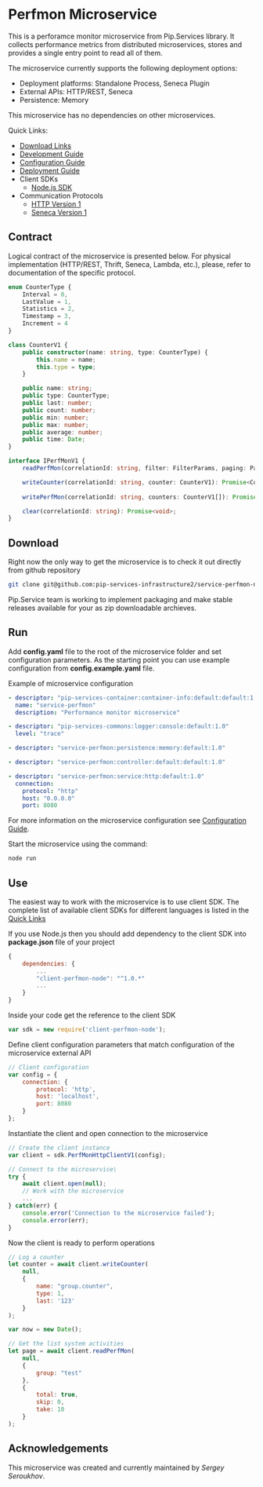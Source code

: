 # Perfmon Microservice

This is a perforamce monitor microservice from Pip.Services library. 
It collects performance metrics from distributed microservices, stores 
and provides a single entry point to read all of them.

The microservice currently supports the following deployment options:
* Deployment platforms: Standalone Process, Seneca Plugin
* External APIs: HTTP/REST, Seneca
* Persistence: Memory

This microservice has no dependencies on other microservices.

<a name="links"></a> Quick Links:

* [Download Links](doc/Downloads.md)
* [Development Guide](doc/Development.md)
* [Configuration Guide](doc/Configuration.md)
* [Deployment Guide](doc/Deployment.md)
* Client SDKs
  - [Node.js SDK](https://github.com/pip-services-infrastructure2/client-perfmon-node)
* Communication Protocols
  - [HTTP Version 1](doc/HttpProtocolV1.md)
  - [Seneca Version 1](doc/SenecaProtocolV1.md)

## Contract

Logical contract of the microservice is presented below. For physical implementation (HTTP/REST, Thrift, Seneca, Lambda, etc.),
please, refer to documentation of the specific protocol.

```typescript
enum CounterType {
    Interval = 0,
    LastValue = 1,
    Statistics = 2,
    Timestamp = 3,
    Increment = 4
}

class CounterV1 {
    public constructor(name: string, type: CounterType) {
        this.name = name;
        this.type = type;
    }

    public name: string;
    public type: CounterType;
    public last: number;
    public count: number;
    public min: number;
    public max: number;
    public average: number;
    public time: Date;
}

interface IPerfMonV1 {
    readPerfMon(correlationId: string, filter: FilterParams, paging: PagingParams): Promise<DataPage<CounterV1>>;

    writeCounter(correlationId: string, counter: CounterV1): Promise<CounterV1>;
    
    writePerfMon(correlationId: string, counters: CounterV1[]): Promise<void>;

    clear(correlationId: string): Promise<void>;
}
```

## Download

Right now the only way to get the microservice is to check it out directly from github repository
```bash
git clone git@github.com:pip-services-infrastructure2/service-perfmon-node.git
```

Pip.Service team is working to implement packaging and make stable releases available for your 
as zip downloadable archieves.

## Run

Add **config.yaml** file to the root of the microservice folder and set configuration parameters.
As the starting point you can use example configuration from **config.example.yaml** file. 

Example of microservice configuration
```yaml
- descriptor: "pip-services-container:container-info:default:default:1.0"
  name: "service-perfmon"
  description: "Performance monitor microservice"

- descriptor: "pip-services-commons:logger:console:default:1.0"
  level: "trace"

- descriptor: "service-perfmon:persistence:memory:default:1.0"

- descriptor: "service-perfmon:controller:default:default:1.0"

- descriptor: "service-perfmon:service:http:default:1.0"
  connection:
    protocol: "http"
    host: "0.0.0.0"
    port: 8080
```
 
For more information on the microservice configuration see [Configuration Guide](Configuration.md).

Start the microservice using the command:
```bash
node run
```

## Use

The easiest way to work with the microservice is to use client SDK. 
The complete list of available client SDKs for different languages is listed in the [Quick Links](#links)

If you use Node.js then you should add dependency to the client SDK into **package.json** file of your project
```javascript
{
    dependencies: {
        ...
        "client-perfmon-node": "^1.0.*"
        ...
    }
}
```

Inside your code get the reference to the client SDK
```javascript
var sdk = new require('client-perfmon-node');
```

Define client configuration parameters that match configuration of the microservice external API
```javascript
// Client configuration
var config = {
    connection: {
        protocol: 'http',
        host: 'localhost', 
        port: 8080
    }
};
```

Instantiate the client and open connection to the microservice
```javascript
// Create the client instance
var client = sdk.PerfMonHttpClientV1(config);

// Connect to the microservice\
try {
    await client.open(null);
    // Work with the microservice
    ...
} catch(err) {
    console.error('Connection to the microservice failed');
    console.error(err);
}

```

Now the client is ready to perform operations
```javascript
// Log a counter
let counter = await client.writeCounter(
    null,
    {
        name: "group.counter",
        type: 1,
        last: '123'
    }
);
```

```javascript
var now = new Date();

// Get the list system activities
let page = await client.readPerfMon(
    null,
    {
        group: "test"
    },
    {
        total: true,
        skip: 0, 
        take: 10  
    }
);
```    

## Acknowledgements

This microservice was created and currently maintained by *Sergey Seroukhov*.

